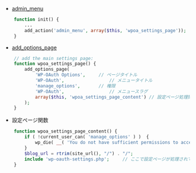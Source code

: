 - [admin_menu](https://codex.wordpress.org/Plugin_API/Action_Reference/admin_menu)

~~~php
	function init() {
		...
		add_action('admin_menu', array($this, 'wpoa_settings_page'));
	}
~~~

- [add_options_page](https://codex.wordpress.org/Function_Reference/add_options_page)

~~~php
	// add the main settings page:
	function wpoa_settings_page() {
		add_options_page( 
			'WP-OAuth Options',		// ページタイトル
			'WP-OAuth', 				// メニュータイトル
			'manage_options', 		// 権限
			'WP-OAuth', 				// メニュースラグ
			array($this, 'wpoa_settings_page_content') // 設定ページ処理関数
		);
	}
~~~	

- 設定ページ関数

~~~php
	function wpoa_settings_page_content() {
		if ( !current_user_can( 'manage_options' ) )  {
			wp_die( __( 'You do not have sufficient permissions to access this page.' ) );
		}
		$blog_url = rtrim(site_url(), "/") . "/";
		include 'wp-oauth-settings.php';	 // ここで設定ページが処理されている
	}
~~~
